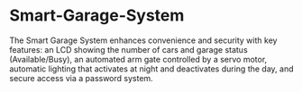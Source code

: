 # Smart-Garage-System
The Smart Garage System enhances convenience and security with key features: an LCD showing the number of cars and garage status (Available/Busy), an automated arm gate controlled by a servo motor, automatic lighting that activates at night and deactivates during the day, and secure access via a password system.
